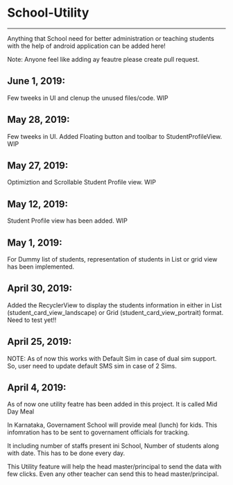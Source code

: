 # School-Utility
----------------
Anything that School need for better administration or teaching students with the help of android application can be added here!

Note: Anyone feel like adding ay feautre please create pull request.

June 1, 2019:
------------
Few tweeks in UI and clenup the unused files/code. WIP

May 28, 2019:
------------
Few tweeks in UI. Added Floating button and toolbar to StudentProfileView. WIP

May 27, 2019:
------------
Optimiztion and Scrollable Student Profile view. WIP

May 12, 2019:
------------
Student Profile view has been added. WIP

May 1, 2019:
-----------
For Dummy list of students, representation of students in List or grid view has been implemented.

April 30, 2019:
--------------
Added the RecyclerView to display the students information in either in List (student_card_view_landscape) or Grid (student_card_view_portrait) format. 
Need to test yet!!

April 25, 2019:
--------------
NOTE: As of now this works with Default Sim in case of dual sim support. So, user need to update default SMS sim in case of 2 Sims.

April 4, 2019:
-------------
As of now one utility featre has been added in this project. It is called Mid Day Meal

In Karnataka, Governament School will provide meal (lunch) for kids. This infomration has to be sent to governament officials for tracking.

It including number of staffs present ini School, Number of students along with date. This has to be done every day.

This Utility feature will help the head master/principal to send the data with few clicks. Even any other teacher can send this to head master/principal.

